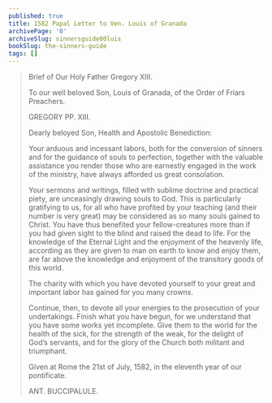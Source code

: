 ```yaml
---
published: true
title: 1582 Papal Letter to Ven. Louis of Granada
archivePage: '0'
archiveSlug: sinnersguide00luis
bookSlug: the-sinners-guide
tags: []
---
```


> Brief of Our Holy Father Gregory XIII.
> 
> To our well beloved Son, Louis of Granada, of the Order of Friars Preachers.
> 
> GREGORY PP. XIII.
> 
> Dearly beloyed Son, Health and Apostolic Benediction:
> 
> Your arduous and incessant labors, both for the conversion of sinners and for the guidance of souls to perfection, together with the valuable assistance you render those who are earnestly engaged in the work of the ministry, have always afforded us great consolation.
> 
> Your sermons and writings, filled with sublime doctrine and practical piety, are unceasingly drawing souls to God. This is particularly gratifying to us, for all who have profited by your teaching (and their number is very great) may be considered as so many souls gained to Christ. You have thus benefited your fellow-creatures more than if you had given sight to the blind and raised the dead to life. For the knowledge of the Eternal Light and the enjoyment of the heavenly life, according as they are given to man on earth to know and enjoy them, are far above the knowledge and enjoyment of the transitory goods of this world.
> 
> The charity with which you have devoted yourself to your great and important labor has gained for you many crowns.
> 
> Continue, then, to devote all your energies to the prosecution of your undertakings. Finish what you have begun, for we understand that you have some works yet incomplete. Give them to the world for the health of the sick, for the strength of the weak, for the delight of God’s servants, and for the glory of the Church both militant and triumphant.
> 
> Given at Rome the 21st of July, 1582, in the eleventh year of our pontificate.
> 
> ANT. BUCCIPALULE.
